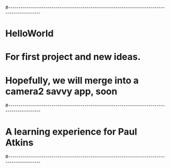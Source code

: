 #---------------------------------------------------------------------------------------------
# HelloWorld
# For first project and new ideas.
# Hopefully, we will merge into a camera2 savvy app, soon
#---------------------------------------------------------------------------------------------
# A learning experience for Paul Atkins
#---------------------------------------------------------------------------------------------

